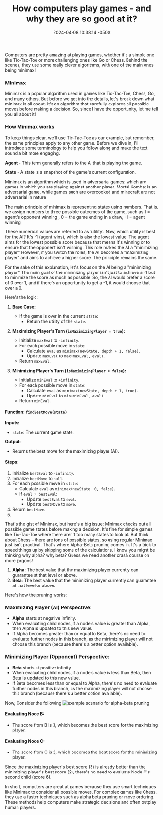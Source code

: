 ﻿---
title: "How computers play games - and why they are so good at it?"
date: 2024-04-08 10:38:14 -0500
categories: [AI, minimax]
tags: [minimax, ai, alphabetapruning]     # TAG names should always be lowercase
---


Computers are pretty amazing at playing games, whether it's a simple one like Tic-Tac-Toe or more challenging ones like Go or Chess. Behind the scenes, they use some really clever algorithms, with one of the main ones being minimax!

### Minimax
Minimax is a popular algorithm used in games like Tic-Tac-Toe, Chess, Go, and many others. But before we get into the details, let's break down what minimax is all about. It's an algorithm that carefully explores all possible moves before making a decision. So, since I have the opportunity, let me tell you all about it!

### How Minimax works
To keep things clear, we'll use Tic-Tac-Toe as our example, but remember, the same principles apply to any other game. Before we dive in, I'll introduce some terminology to help you follow along and make the text sound a bit more engaging.

**Agent** - This term generally refers to the AI that is playing the game.

**State** - A state is a snapshot of the game's current configuration. 

Minimax is an algorithm which is used in adversarial games: which are games in which you are playing against another player. Mortal Kombat is an adversarial game, while games such are overcooked and minecraft are not adversarial in nature

The main principle of minimax is representing states using numbers. That is, we assign numbers to three possible outcomes of the game, such as
1 = agent's opponent winning , 
0 = the game ending in a draw, 
-1 = agent winning

These numerical values are referred to as 'utility'. Now, which utility is best for the AI? It's -1 (agent wins), which is also the lowest value. The agent aims for the lowest possible score because that means it's winning or to ensure that the opponent isn't winning. This role makes the AI a "minimizing player." However, if you switch the roles, the AI becomes a "maximizing player" and aims to achieve a higher score. The principle remains the same.

For the sake of this explanation, let's focus on the AI being a "minimizing player." The main goal of the minimizing player isn't just to achieve a -1 but to minimize the score as much as possible. So, the AI would prefer a score of 0 over 1, and if there's an opportunity to get a -1, it would choose that over a 0.

Here's the logic:
1.  **Base Case:**
    
    -   If the game is over in the current `state`:
        -   Return the utility of the `state`.
2.  **Maximizing Player's Turn (`isMaximizingPlayer = true`):**
    
    -   Initialize `maxEval` to `-infinity`.
    -   For each possible move in `state`:
        -   Calculate `eval` as `minimax(newState, depth + 1, false)`.
        -   Update `maxEval` to `max(maxEval, eval)`.
    -   Return `maxEval`.
3.  **Minimizing Player's Turn (`isMaximizingPlayer = false`):**
    
    -   Initialize `minEval` to `+infinity`.
    -   For each possible move in `state`:
        -   Calculate `eval` as `minimax(newState, depth + 1, true)`.
        -   Update `minEval` to `min(minEval, eval)`.
    -   Return `minEval`.

#### Function: `findBestMove(state)`

**Inputs:**

-   `state`: The current game state.

**Output:**

-   Returns the best move for the maximizing player (AI).

#### Steps:

1.  Initialize `bestEval` to `-infinity`.
2.  Initialize `bestMove` to `null`.
3.  For each possible move in `state`:
    -   Calculate `eval` as `minimax(newState, 0, false)`.
    -   If `eval > bestEval`:
        -   Update `bestEval` to `eval`.
        -   Update `bestMove` to `move`.
4.  Return `bestMove`.
5. 
That's the gist of Minimax, but here's a big issue: Minimax checks out all possible game states before making a decision. It's fine for simple games like Tic-Tac-Toe where there aren't too many states to look at. But think about Chess – there are tons of possible states, so using regular Minimax just isn't practical. That's where Alpha-Beta pruning comes in. It's a trick to speed things up by skipping some of the calculations. I know you might be thinking why alpha? why beta? Guess we need another crash course on more jargons!

1.  **Alpha**: The best value that the maximizing player currently can guarantee at that level or above.
2.  **Beta**: The best value that the minimizing player currently can guarantee at that level or above.

Here's how the pruning works:

### Maximizing Player (AI) Perspective:

-   **Alpha** starts at negative infinity.
-   When evaluating child nodes, if a node's value is greater than Alpha, then Alpha is updated to this new value.
-   If Alpha becomes greater than or equal to Beta, there's no need to evaluate further nodes in this branch, as the minimizing player will not choose this branch (because there's a better option available).

### Minimizing Player (Opponent) Perspective:

-   **Beta** starts at positive infinity.
-   When evaluating child nodes, if a node's value is less than Beta, then Beta is updated to this new value.
-   If Beta becomes less than or equal to Alpha, there's no need to evaluate further nodes in this branch, as the maximizing player will not choose this branch (because there's a better option available).

Now, Consider the following
![example scenario for alpha-beta pruning](https://lh3.googleusercontent.com/pw/AP1GczOs-4sQ9nbfJn9agnigjqiwMTNH0Oy2_7Y4AqMPi7kQ4v2uldIYi6FoyygTQBCZhYYsOd1JI9Vngs4svp52xRrOV6DhLlv6ELa00bMNJ24rL1q7GC4fiSjHZR-zsk6f5w3yvYOhS-a7EbTHgBqfHfUthlSSZLa75Jinsas4ho-7C_szh0jSP7w63Gv3LcDd568__40FCaGfIKVwjA_KjtWPYtxnCd5p8zrOB_6NO3pVzWl8AtCc0ri1viT5XXGdV3r5u5JmQ34037UlKEuv65JbKNEOgp-h3zkrHgxNFmW4vDXAEkYHYpWTi5FHIvGDGZWlgG2SlGWKSKIsyqm6D1wgfw0CC22n_4533VVxMFg6ELmH1fVW35nQ3MWgpPCn2AOh1oN-vLWTuKn_uBckm6WhAtIXKIu5XeG5UrEUwCAUMh4dE6LsF90612Ks5KEBdWd5HhXDQpqG25C1ueRL_o8pHglHHtsjH8tQFeGVk9xK54UGEFSca0ysumM1gHSt7yNqTBPLHCVGq2O85v7qgjKrlQTFUnd1weqTRM-AIqz8mNrrSfBHRaTbNOpGHeIJM0CTzg5n43TJa8CANLUDuuMWQfXRScfyXJKvsqbQIPLWI9qMhhRh-I6SKZ1jXYxTNA_qp5Rd-QVOFhOSrEGRRRI-NBV2ZzchMpu5UZtb5m7nVvjmUuiaY_Kv1xQbOc06v3spdPhoNAocE7s0k0LWJzNL2BZvMSxEpk2BEdxRJ-5-w3bVSrUtVrVQaTs1iwQqGJDltZnD8D6A0tWlBHQfBsh15Ak2KD10b2Rw8R4ktnH8B5tmw-9myuWKqYjouTKwgC6a65Bxxs4JLQ8JUETEJeS1z2cNZjBHyVME_UhUpXJYS9FPa_44mlz1orBRO1WT-QVZAi3qvP3cVIVE2rljvrmlmqa6omAKA3_6FwD8IYfazop5r68sBR_Hkz_j=w603-h418-s-no-gm?authuser=1)

#### Evaluating Node B:

-   The score from B is 3, which becomes the best score for the maximizing player.

#### Evaluating Node C:

-   The score from C is 2, which becomes the best score for the minimizing player.

Since the maximizing player's best score (3) is already better than the minimizing player's best score (2), there's no need to evaluate Node C's second child (score 6).

In short, computers are great at games because they use smart techniques like Minimax to consider all possible moves. For complex games like Chess, they use a faster techniques such as alpha beta pruning or move ordering. These methods help computers make strategic decisions and often outplay human players.
